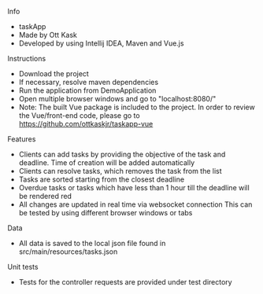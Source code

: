 Info
 - taskApp
 - Made by Ott Kask
 - Developed by using Intellij IDEA, Maven and Vue.js

Instructions
- Download the project
- If necessary, resolve maven dependencies
- Run the application from DemoApplication
- Open multiple browser windows and go to "localhost:8080/"
- Note: The built Vue package is included to the project.
  In order to review the Vue/front-end code, please go to
  https://github.com/ottkaskjr/taskapp-vue

Features
- Clients can add tasks by providing the objective of the 
task and deadline. Time of creation will be added automatically
- Clients can resolve tasks, which removes the task from the list
- Tasks are sorted starting from the closest deadline
- Overdue tasks or tasks which have less than 1 hour till the
deadline will be rendered red
- All changes are updated in real time via websocket connection
This can be tested by using different browser windows or tabs

Data
- All data is saved to the local json file found in src/main/resources/tasks.json

Unit tests
- Tests for the controller requests are provided under test directory
